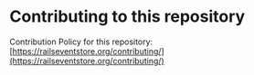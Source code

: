 # Contributing to this repository

Contribution Policy for this repository: [https://railseventstore.org/contributing/](https://railseventstore.org/contributing/)
